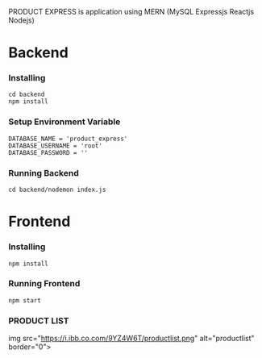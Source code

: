 PRODUCT EXPRESS is application using MERN (MySQL Expressjs Reactjs Nodejs)

# Backend
### Installing 
```
cd backend
npm install
```


### Setup Environment Variable
```
DATABASE_NAME = 'product_express'
DATABASE_USERNAME = 'root'
DATABASE_PASSWORD = ''
```

### Running Backend
```
cd backend/nodemon index.js
```

# Frontend
### Installing 
```
npm install
```
### Running Frontend
```
npm start
```
### PRODUCT LIST
img src="https://i.ibb.co.com/9YZ4W6T/productlist.png" alt="productlist" border="0">
